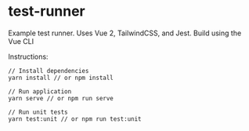 # test-runner

Example test runner. Uses Vue 2, TailwindCSS, and Jest. Build using the Vue CLI

Instructions:

```
// Install dependencies
yarn install // or npm install

// Run application
yarn serve // or npm run serve

// Run unit tests
yarn test:unit // or npm run test:unit
```